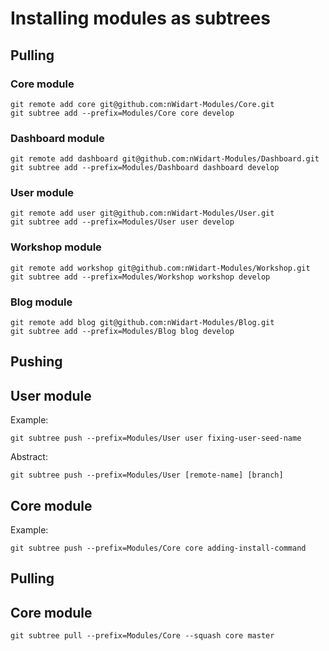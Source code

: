 # Installing modules as subtrees

## Pulling


### Core module


```
git remote add core git@github.com:nWidart-Modules/Core.git
git subtree add --prefix=Modules/Core core develop
```

### Dashboard module


```
git remote add dashboard git@github.com:nWidart-Modules/Dashboard.git
git subtree add --prefix=Modules/Dashboard dashboard develop
```

### User module


```
git remote add user git@github.com:nWidart-Modules/User.git
git subtree add --prefix=Modules/User user develop
```

### Workshop module


```
git remote add workshop git@github.com:nWidart-Modules/Workshop.git
git subtree add --prefix=Modules/Workshop workshop develop
```


### Blog module


```
git remote add blog git@github.com:nWidart-Modules/Blog.git
git subtree add --prefix=Modules/Blog blog develop
```

## Pushing


## User module

Example:

```
git subtree push --prefix=Modules/User user fixing-user-seed-name
```

Abstract:

```
git subtree push --prefix=Modules/User [remote-name] [branch]
```

## Core module

Example:

```
git subtree push --prefix=Modules/Core core adding-install-command
```



## Pulling


## Core module

```
git subtree pull --prefix=Modules/Core --squash core master
```

